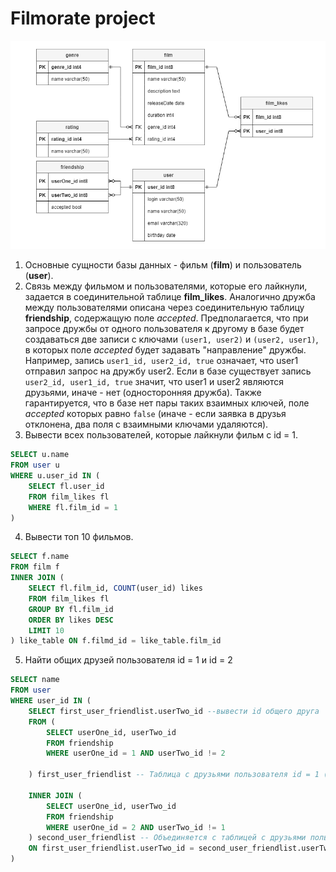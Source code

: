 # Filmorate project
![Entity-relationship diagram](/.github/workflows/erd.png)

1. Основные сущности базы данных - фильм (**film**) и пользователь (**user**). 
2. Связь между фильмом и пользователями, которые его лайкнули, задается в соединительной таблице **film_likes**. Аналогично дружба между пользователями описана через соединительную таблицу **friendship**, содержащую поле *accepted*. Предполагается, что при запросе дружбы от одного пользователя к другому в базе будет создаваться две записи с ключами ```(user1, user2)``` и ```(user2, user1)```, в которых поле *accepted* будет задавать "направление" дружбы. Например, запись ```user1_id, user2_id, true``` означает, что user1 отправил запрос на дружбу user2. Если в базе существует запись ```user2_id, user1_id, true``` значит, что user1 и user2 являются друзьями, иначе - нет (односторонняя дружба). Также гарантируется, что в базе нет пары таких взаимных ключей, поле *accepted* которых равно ```false``` (иначе - если заявка в друзья отклонена, два поля с взаимными ключами удаляются).
3. Вывести всех пользователей, которые лайкнули фильм с id = 1.
```sql
SELECT u.name
FROM user u
WHERE u.user_id IN (
	SELECT fl.user_id
	FROM film_likes fl
	WHERE fl.film_id = 1
)
```
4. Вывести топ 10 фильмов.
```sql
SELECT f.name
FROM film f
INNER JOIN (
	SELECT fl.film_id, COUNT(user_id) likes
	FROM film_likes fl
	GROUP BY fl.film_id
	ORDER BY likes DESC
	LIMIT 10
) like_table ON f.filmd_id = like_table.film_id
```
5. Найти общих друзей пользователя id = 1 и id = 2
```sql
SELECT name
FROM user
WHERE user_id IN (
	SELECT first_user_friendlist.userTwo_id --вывести id общего друга
	FROM (
		SELECT userOne_id, userTwo_id
		FROM friendship
		WHERE userOne_id = 1 AND userTwo_id != 2

	) first_user_friendlist -- Таблица с друзьями пользователя id = 1 (кроме 2)

	INNER JOIN (
		SELECT userOne_id, userTwo_id
		FROM friendship
		WHERE userOne_id = 2 AND userTwo_id != 1
	) second_user_friendlist -- Объединяется с таблицей с друзьями пользователя id = 2 (кроме 1) по общим друзьям
	ON first_user_friendlist.userTwo_id = second_user_friendlist.userTwo_id AND first_user_friendlist.status = second_user_friendlist.status
)
```
